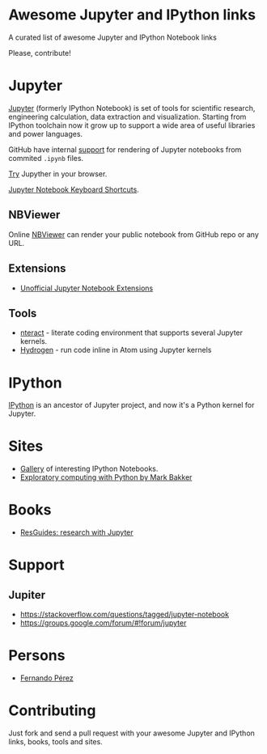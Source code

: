 # Awesome Jupyter and IPython links
A curated list of awesome Jupyter and IPython Notebook links

Please, contribute!

# Jupyter

[Jupyter](http://jupyter.org) (formerly IPython Notebook) is set of tools for scientific research, engineering calculation, data extraction and visualization. Starting from IPython toolchain now it grow up to support a wide area of useful libraries and power languages.

GitHub have internal [support](https://github.com/blog/1995-github-jupyter-notebooks-3) for rendering of Jupyter notebooks from commited `.ipynb` files.

[Try](https://try.jupyter.org/) Jupyther in your browser.

[Jupyter Notebook Keyboard Shortcuts](https://www.cheatography.com/weidadeyue/cheat-sheets/jupyter-notebook/).

## NBViewer

Online [NBViewer](https://nbviewer.jupyter.org/) can render your public notebook from GitHub repo or any URL.

## Extensions

* [Unofficial Jupyter Notebook Extensions](https://github.com/ipython-contrib/jupyter_contrib_nbextensions)

## Tools

* [nteract](https://github.com/nteract/nteract) - literate coding environment that supports several Jupyter kernels.
* [Hydrogen](https://github.com/nteract/hydrogen) - run code inline in Atom using Jupyter kernels

# IPython

[IPython](http://ipython.org/) is an ancestor of Jupyter project, and now it's a Python kernel for Jupyter.

# Sites

* [Gallery](https://github.com/ipython/ipython/wiki/A-gallery-of-interesting-IPython-Notebooks) of interesting IPython Notebooks.
* [Exploratory computing with Python by Mark Bakker](http://mbakker7.github.io/exploratory_computing_with_python/)

# Books

* [ResGuides: research with Jupyter](https://www.gitbook.com/book/dansand/resguides-research-with-jupyter/details)

# Support

## Jupiter

* https://stackoverflow.com/questions/tagged/jupyter-notebook
* https://groups.google.com/forum/#!forum/jupyter

# Persons

* [Fernando Pérez](https://en.wikipedia.org/wiki/Fernando_P%C3%A9rez_(software_developer))

# Contributing

Just fork and send a pull request with your awesome Jupyter and IPython links, books, tools and sites.
